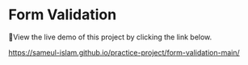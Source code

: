 # Form Validation 
 
 🔗View the live demo of this project by clicking the link below.  
 
 https://sameul-islam.github.io/practice-project/form-validation-main/
